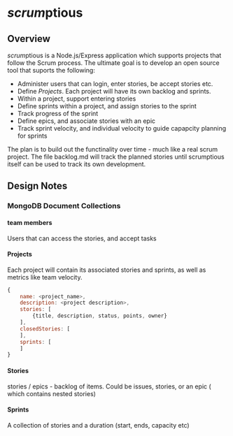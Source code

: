 *scrum*ptious
===========

## Overview
*scrum*ptious is a Node.js/Express application which supports projects that follow the Scrum process. The ultimate goal is to develop an open source tool that suports the following:

* Administer users that can login, enter stories, be accept stories etc.
* Define *Projects*. Each project will have its own backlog and sprints.
* Within a project, support entering stories
* Define sprints within a project, and assign stories to the sprint
* Track progress of the sprint
* Define epics, and associate stories with an epic
* Track sprint velocity, and individual velocity to guide capapcity planning for sprints

The plan is to build out the functinality over time - much like a real scrum project. The file backlog.md will track the planned stories until scrumptious itself can be used to track its own development.

## Design Notes

### MongoDB Document Collections

#### team members
Users that can access the stories, and accept tasks

#### Projects
Each project will contain its associated stories and sprints, as well as metrics like team velocity.

```javascript
{ 
    name: <project_name>,
    description: <project description>,
    stories: [
        {title, description, status, points, owner}
    ],
    closedStories: [
    ],
    sprints: [
    ]
}
```

#### Stories
stories / epics - backlog of items. Could be issues, stories, or an epic ( which contains nested stories)

#### Sprints
A collection of stories and a duration (start, ends, capacity etc)


